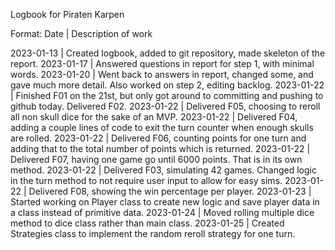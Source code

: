 Logbook for Piraten Karpen

Format: Date | Description of work

2023-01-13 | Created logbook, added to git repository, made skeleton of the report.
2023-01-17 | Answered questions in report for step 1, with minimal words.
2023-01-20 | Went back to answers in report, changed some, and gave much more detail. Also worked on step 2, editing backlog.
2023-01-22 | Finished F01 on the 21st, but only got around to committing and pushing to github today. Delivered F02. 
2023-01-22 | Delivered F05, choosing to reroll all non skull dice for the sake of an MVP.
2023-01-22 | Delivered F04, adding a couple lines of code to exit the turn counter when enough skulls are rolled.
2023-01-22 | Delivered F06, counting points for one turn and adding that to the total number of points which is returned.
2023-01-22 | Delivered F07, having one game go until 6000 points. That is in its own method.
2023-01-22 | Delivered F03, simulating 42 games. Changed logic in the turn method to not require user input to allow for easy sims.
2023-01-22 | Delivered F08, showing the win percentage per player.
2023-01-23 | Started working on Player class to create new logic and save player data in a class instead of primitive data.
2023-01-24 | Moved rolling multiple dice method to dice class rather than main class.
2023-01-25 | Created Strategies class to implement the random reroll strategy for one turn.
